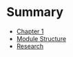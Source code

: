 # Summary

- [Chapter 1](./chapter_1.md)
- [Module Structure](./module_structure.md)
- [Research](./research.md)

